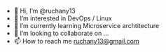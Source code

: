- 👋 Hi, I’m @ruchany13
- 👀 I’m interested in DevOps / Linux
- 🌱 I’m currently learning Microservice archtitecture
- 💞️ I’m looking to collaborate on ...
- 📫 How to reach me ruchany13@gmail.com

<!---
ruchany13/ruchany13 is a ✨ special ✨ repository because its `README.md` (this file) appears on your GitHub profile.
You can click the Preview link to take a look at your changes.
--->
